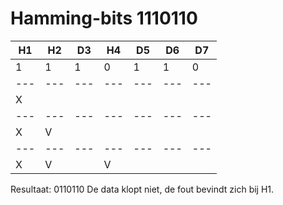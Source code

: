 # Hamming-bits 1110110

H1 | H2 | D3 | H4 | D5 | D6 | D7 |
--- | --- | --- | --- | --- | --- | --- |
  1 |   1  |   1 |  0   |  1  |   1 |    0 |
--- | --- | --- | --- | --- | --- | --- |
 X |       |       |      |      |       |      |  (1-bit)
--- | --- | --- | --- | --- | --- | --- |
 X |   V  |       |      |      |       |      | (2-bit)
--- | --- | --- | --- | --- | --- | --- |
 X |   V  |       |  V  |      |       |      | (4-bit)

 Resultaat: 0110110
 De data klopt niet, de fout bevindt zich bij H1.



 